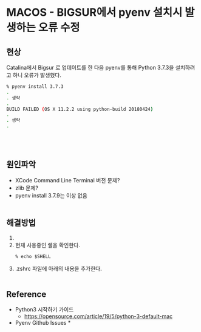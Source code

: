 # MACOS - BIGSUR에서 pyenv 설치시 발생하는 오류 수정

## 현상
Catalina에서  Bigsur 로 업데이트를 한 다음 pyenv를 통해 Python 3.7.3을 설치하려고 하니 오류가 발생했다.  

``` sh
% pyenv install 3.7.3
.
. 생략
.
BUILD FAILED (OS X 11.2.2 using python-build 20180424)
.
. 생략
.
```
<br></br>

## 원인파악
* XCode Command Line Terminal 버전 문제?
* zlib 문제?
* pyenv install 3.7.9는 이상 없음
<br></br>

## 해결방법
1. 
2. 현재 사용중인 쉘을 확인한다. 
    ```
    % echo $SHELL
    ```
3. .zshrc 파일에 아래의 내용을 추가한다.
<br></br>

## Reference
* Python3 시작하기 가이드  
    * https://opensource.com/article/19/5/python-3-default-mac  
* Pyenv Github Issues 
    * 
